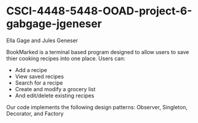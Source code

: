 # CSCI-4448-5448-OOAD-project-6-gabgage-jgeneser

Ella Gage and Jules Geneser

BookMarked is a terminal based program designed to allow users to save thier cooking recipes into one place. Users can:
- Add a recipe
- View saved recipes
- Search for a recipe
- Create and modify a grocery list
- And edit/delete existing recipes

Our code implements the following design patterns: Observer, Singleton, Decorator, and Factory
